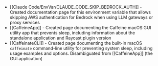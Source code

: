 - [[Claude Code/EnvVar/CLAUDE_CODE_SKIP_BEDROCK_AUTH]] - Created documentation page for this environment variable that allows skipping AWS authentication for Bedrock when using LLM gateways or proxy services
- [[CaffeineApp]] - Created page documenting the Caffeine macOS GUI utility app that prevents sleep, including information about the standalone application and Raycast plugin version
- [[CaffeinateCLI]] - Created page documenting the built-in macOS `caffeinate` command-line utility for preventing system sleep, including usage examples and options. Disambiguated from [[CaffeineApp]] (the GUI application)